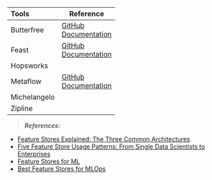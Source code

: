 |Tools             |Reference               |
|:-----------------|------------------------|
|Butterfree        |[GitHub](https://github.com/quintoandar/butterfree) <br> [Documentation](https://butterfree.readthedocs.io/en/latest/home.html)|
|Feast             |[GitHub](https://github.com/feast-dev/feast) <br> [Documentation](https://docs.feast.dev/)|
|Hopsworks         |                      |
|Metaflow          |[GitHub](https://github.com/Netflix/metaflow) <br> [Documentation](https://docs.metaflow.org/)|
|Michelangelo      |                      |
|Zipline           |                      |


  > **_References:_**
  - [Feature Stores Explained: The Three Common Architectures](https://www.featureform.com/post/feature-stores-explained-the-three-common-architectures)
  - [Five Feature Store Usage Patterns: From Single Data Scientists to Enterprises](https://www.featureform.com/post/the-5-stages-of-feature-store-usage)
  - [Feature Stores for ML](https://www.featurestore.org/)
  - [Best Feature Stores for MLOps](https://www.aporia.com/blog/best-feature-store-for-mlops-2021/)

